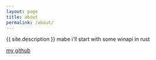 ```yaml
---
layout: page
title: about
permalink: /about/
---
```


{{ site.description }}
mabe i'll start with some winapi in rust

[my github](http://github.com/d34dmeat/)